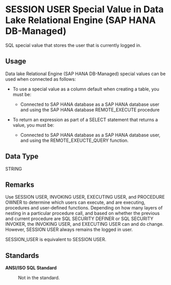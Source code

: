 <!-- loioaa33ab91a70f4e2fb315df5b5bed9391 -->

# SESSION USER Special Value in Data Lake Relational Engine \(SAP HANA DB-Managed\)

SQL special value that stores the user that is currently logged in.



<a name="loioaa33ab91a70f4e2fb315df5b5bed9391__section_agt_pxr_btb"/>

## Usage

Data lake Relational Engine \(SAP HANA DB-Managed\) special values can be used when connected as follows:

-   To use a special value as a column default when creating a table, you must be:
    -   Connected to SAP HANA database as a SAP HANA database user and using the SAP HANA database REMOTE\_EXECUTE procedure

-   To return an expression as part of a SELECT statement that returns a value, you must be:
    -   Connected to SAP HANA database as a SAP HANA database user, and using the REMOTE\_EXEUCTE\_QUERY function.




<a name="loioaa33ab91a70f4e2fb315df5b5bed9391__section_vmd_1qr_btb"/>

## Data Type

STRING



<a name="loioaa33ab91a70f4e2fb315df5b5bed9391__section_n25_1qr_btb"/>

## Remarks

Use SESSION USER, INVOKING USER, EXECUTING USER, and PROCEDURE OWNER to determine which users can execute, and are executing, procedures and user-defined functions. Depending on how many layers of nesting in a particular procedure call, and based on whether the previous and current procedure are SQL SECURITY DEFINER or SQL SECURITY INVOKER, the INVOKING USER, and EXECUTING USER can and do change. However, SESSION USER always remains the logged in user.

SESSION\_USER is equivalent to SESSION USER.



<a name="loioaa33ab91a70f4e2fb315df5b5bed9391__section_zkk_bqr_btb"/>

## Standards


<dl>
<dt><b>

ANSI/ISO SQL Standard

</b></dt>
<dd>

Not in the standard.



</dd>
</dl>

